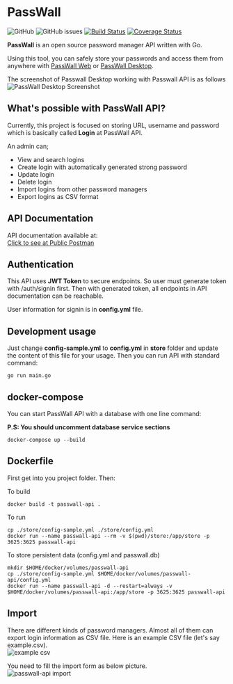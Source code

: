 # PassWall

![GitHub](https://img.shields.io/github/license/pass-wall/passwall-api)
![GitHub issues](https://img.shields.io/github/issues/pass-wall/passwall-api)
[![Build Status](https://travis-ci.org/pass-wall/passwall-api.svg?branch=master)](https://travis-ci.org/pass-wall/passwall-api) 
[![Coverage Status](https://coveralls.io/repos/github/pass-wall/passwall-api/badge.svg?branch=master)](https://coveralls.io/github/pass-wall/passwall-api?branch=master)

**PassWall** is an open source password manager API written with Go.

Using this tool, you can safely store your passwords and access them from anywhere with [PassWall Web](https://github.com/pass-wall/passwall-web) or [PassWall Desktop](https://github.com/pass-wall/passwall-desktop).

The screenshot of Passwall Desktop working with Passwall API is as follows  
![PassWall Desktop Screenshot](https://www.yakuter.com/wp-content/yuklemeler/PassWall-Desktop-Screenshot.png "PassWall Desktop")

## What's possible with PassWall API?

Currently, this project is focused on storing URL, username and password which is basically called **Login** at PassWall API.

An admin can;  
- View and search logins
- Create login with automatically generated strong password
- Update login
- Delete login
- Import logins from other password managers
- Export logins as CSV format


## API Documentation
API documentation available at:   
[Click to see at Public Postman](https://documenter.getpostman.com/view/3658426/SzYbyHXj)   

## Authentication

This API uses **JWT Token** to secure endpoints. So user must generate token with /auth/signin first. Then with generated token, all endpoints in API documentation can be reachable.  
  
User information for signin is in **config.yml** file.

## Development usage
Just change **config-sample.yml** to **config.yml** in **store** folder and update the content of this file for your usage. Then you can run API with standard command:

```
go run main.go
```

## docker-compose

You can start PassWall API with a database with one line command:

**P.S: You should uncomment database service sections**

```
docker-compose up --build
```

## Dockerfile
First get into you project folder. Then:

To build
```
docker build -t passwall-api .
```

To run
```
cp ./store/config-sample.yml ./store/config.yml
docker run --name passwall-api --rm -v $(pwd)/store:/app/store -p 3625:3625 passwall-api
```

To store persistent data (config.yml and passwall.db)
```
mkdir $HOME/docker/volumes/passwall-api
cp ./store/config-sample.yml $HOME/docker/volumes/passwall-api/config.yml
docker run --name passwall-api -d --restart=always -v $HOME/docker/volumes/passwall-api:/app/store -p 3625:3625 passwall-api
```

## Import
There are different kinds of password managers. Almost all of them can export login information as CSV file. Here is an example CSV file (let's say example.csv).  
![example csv](https://www.yakuter.com/wp-content/yuklemeler/example-csv.png "Example CSV File")  
  
You need to fill the import form as below picture.  
![passwall-api import](https://www.yakuter.com/wp-content/yuklemeler/passwall-api-import-csv.png "Import Form and Request Example")

